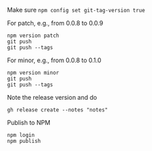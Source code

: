 Make sure `npm config set git-tag-version true` 

For patch, e.g., from 0.0.8 to 0.0.9
```shell
npm version patch
git push
git push --tags
```

For minor, e.g., from 0.0.8 to 0.1.0
```shell
npm version minor
git push
git push --tags
```

Note the release version and do 
```shell
gh release create --notes "notes"
```

Publish to NPM
```shell
npm login
npm publish
```